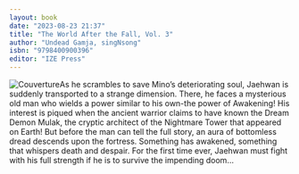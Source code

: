 ```yaml
---
layout: book
date: "2023-08-23 21:37"
title: "The World After the Fall, Vol. 3"
author: "Undead Gamja, singNsong"
isbn: "9798400900396"
editor: "IZE Press"
---
```

![Couverture](/img/9798400900396.jpg)As he scrambles to save Mino’s deteriorating soul, Jaehwan is suddenly transported to a strange dimension. There, he faces a mysterious old man who wields a power similar to his own-the power of Awakening! His interest is piqued when the ancient warrior claims to have known the Dream Demon Mulak, the cryptic architect of the Nightmare Tower that appeared on Earth! But before the man can tell the full story, an aura of bottomless dread descends upon the fortress. Something has awakened, something that whispers death and despair. For the first time ever, Jaehwan must fight with his full strength if he is to survive the impending doom… 